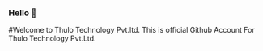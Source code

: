 ### Hello 👋

#Welcome to Thulo Technology Pvt.ltd. This is official Github Account For Thulo Technology Pvt.Ltd.
